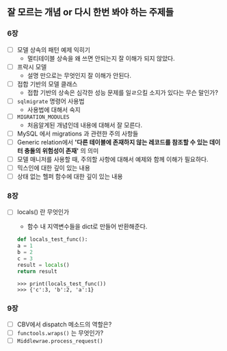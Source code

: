 ## 잘 모르는 개념 or 다시 한번 봐야 하는 주제들

### 6장

- [ ] 모델 상속의 패턴 예제 익히기
    - 멀티테이블 상속을 왜 쓰면 안되는지 잘 이해가 되지 않았다.
- [ ] 프락시 모델
    - 설명 만으로는 무엇인지 잘 이해가 안된다.
- [ ] 접합 기반의 모델 클래스
    - 접합 기반의 상속은 심각한 성능 문제를 일ㄹ으킬 소지가 있다는 무슨 말인가?
- [ ] `sqlmigrate` 명령어 사용법
    - 사용법에 대해서 숙지
- [ ] `MIGRATION_MODULES`
    - 처음알게된 개념인데 내용에 대해서 잘 모른다.
- [ ] MySQL 에서 migrations 과 관련한 주의 사항들
- [ ] Generic relation에서 **'다른 테이블에 존재하지 않는 레코드를 참조할 수 있는 데이터 충돌의 위험성이 존재'** 의 의미
- [ ] 모델 매니저를 사용할 때, 주의할 사항에 대해서 예제와 함께 이해가 필요하다.
- [ ] 믹스인에 대한 깊이 있는 내용
- [ ] 상태 없는 헬퍼 함수에 대한 깊이 있는 내용

### 8장

- [ ] locals() 란 무엇인가

    - 함수 내 지역변수들을 dict로 만들어 반환해준다.

    ```python 
    def locals_test_func():
    a = 1
    b = 2
    c = 3
    result = locals()
    return result
    ```

    ```shell
    >>> print(locals_test_func())
    >>> {'c':3, 'b':2, 'a':1}
    ```



### 9장

- [ ] CBV에서 dispatch 메소드의 역할은?
- [ ] `functools.wraps()` 는 무엇인가?
- [ ] `Middlewrae.process_request()`